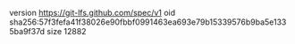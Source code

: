 version https://git-lfs.github.com/spec/v1
oid sha256:57f3fefa41f38026e90fbbf0991463ea693e79b15339576b9ba5e1335ba9f37d
size 12882
